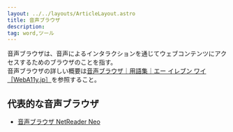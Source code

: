 ```yaml
---
layout: ../../layouts/ArticleLayout.astro
title: 音声ブラウザ
description:
tag: word,ツール
---
```


音声ブラウザは、音声によるインタラクションを通じてウェブコンテンツにアクセスするためのブラウザのことを指す。  
音声ブラウザの詳しい概要は[音声ブラウザ｜用語集｜エー イレブン ワイ［WebA11y.jp］](https://weba11y.jp/glossary/a/%E9%9F%B3%E5%A3%B0%E3%83%96%E3%83%A9%E3%82%A6%E3%82%B6/)を参照すること。

## 代表的な音声ブラウザ

- [音声ブラウザ NetReader Neo](https://www.aok-net.com/products/netreaderneo.html)